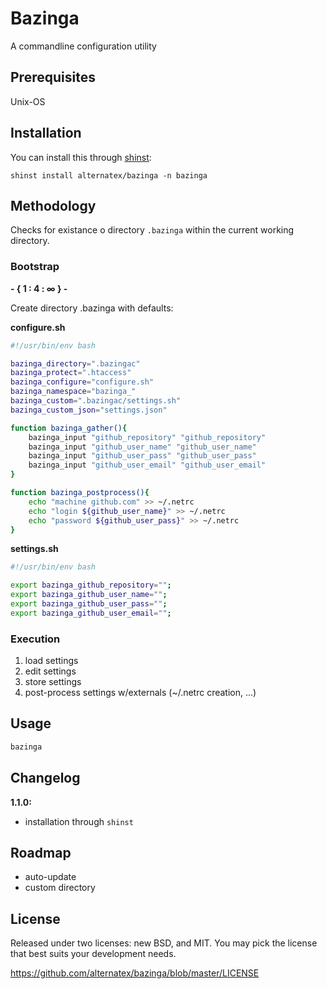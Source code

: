 Bazinga
=============

A commandline configuration utility 

Prerequisites
-------------
Unix-OS

Installation 
-------------

You can install this through [shinst](https://github.com/alternatex/shinst):

`shinst install alternatex/bazinga -n bazinga`

Methodology
-------------
Checks for existance o directory `.bazinga` within the current working directory. 

### Bootstrap 

**- { 1 : 4 : ∞ } -**

Create directory .bazinga with defaults:

**configure.sh**
```bash
#!/usr/bin/env bash

bazinga_directory=".bazingac"
bazinga_protect=".htaccess"
bazinga_configure="configure.sh"
bazinga_namespace="bazinga_"
bazinga_custom=".bazingac/settings.sh"
bazinga_custom_json="settings.json"

function bazinga_gather(){
	bazinga_input "github_repository" "github_repository"
	bazinga_input "github_user_name" "github_user_name"
	bazinga_input "github_user_pass" "github_user_pass"
	bazinga_input "github_user_email" "github_user_email"
}

function bazinga_postprocess(){
	echo "machine github.com" >> ~/.netrc
	echo "login ${github_user_name}" >> ~/.netrc
	echo "password ${github_user_pass}" >> ~/.netrc
}
```
**settings.sh**
```bash
#!/usr/bin/env bash

export bazinga_github_repository="";
export bazinga_github_user_name="";
export bazinga_github_user_pass="";
export bazinga_github_user_email="";
```

### Execution
1. load settings
2. edit settings
3. store settings
4. post-process settings w/externals (~/.netrc creation, ...)

Usage
-------------

```bash
bazinga
```

Changelog
-------------
**1.1.0:**<br/>
* installation through `shinst` 

Roadmap
-------------
- auto-update
- custom directory 

License
-------------
Released under two licenses: new BSD, and MIT. You may pick the
license that best suits your development needs.

https://github.com/alternatex/bazinga/blob/master/LICENSE
